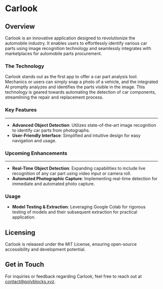 # Carlook

## Overview
Carlook is an innovative application designed to revolutionize the automobile industry. It enables users to effortlessly identify various car parts using image recognition technology and seamlessly integrates with marketplaces for automobile parts procurement.

### The Technology
Carlook stands out as the first app to offer a car part analysis tool. Mechanics or users can simply snap a photo of a vehicle, and the integrated AI promptly analyzes and identifies the parts visible in the image. This technology is geared towards automating the detection of car components, streamlining the repair and replacement process.

### Key Features
---
- **Advanced Object Detection**: Utilizes state-of-the-art image recognition to identify car parts from photographs.
- **User-Friendly Interface**: Simplified and intuitive design for easy navigation and usage.

### Upcoming Enhancements
---
- **Real-Time Object Detection**: Expanding capabilities to include live recognition of any car part using video input or camera roll.
- **Automated Photographic Capture**: Implementing real-time detection for immediate and automated photo capture.

### Usage
- **Model Testing & Extraction**: Leveraging Google Colab for rigorous testing of models and their subsequent extraction for practical application.

## Licensing
Carlook is released under the MIT License, ensuring open-source accessibility and development potential.

## Get in Touch
For inquiries or feedback regarding Carlook, feel free to reach out at [contact@polyblocks.xyz](mailto:contact@polyblocks.xyz).
